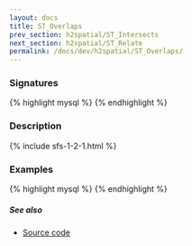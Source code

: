 ```yaml
---
layout: docs
title: ST_Overlaps
prev_section: h2spatial/ST_Intersects
next_section: h2spatial/ST_Relate
permalink: /docs/dev/h2spatial/ST_Overlaps/
---
```


### Signatures

{% highlight mysql %}
{% endhighlight %}

### Description



{% include sfs-1-2-1.html %}

### Examples

{% highlight mysql %}
{% endhighlight %}

##### See also

* [Source code](https://github.com/irstv/H2GIS/blob/master/h2spatial/src/main/java/org/h2gis/h2spatial/internal/function/spatial/predicates/ST_Overlaps.java)
